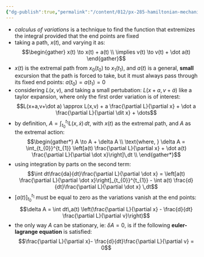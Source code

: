 ```yaml
---
{"dg-publish":true,"permalink":"/content/012/px-285-hamiltonian-mechanics-and-fluid-dynamics/c-calculus-of-variations/px-285-c1-the-euler-lagrange-equation/","noteIcon":"1","created":"2024-11-25T10:50:32.000+00:00","updated":"2024-12-09T10:55:41.309+00:00"}
---
```


- *calculus of variations* is a technique to find the function that extremizes the integral provided that the end points are fixed
- taking a path, $x(t)$, and varying it as: 
$$\begin{gather}
	x(t) \to x(t) + a(t) \\
	\implies v(t) \to v(t) + \dot a(t)
\end{gather}$$
- $x(t)$ is the extremal path from $x_{0}(t_{0})$ to $x_{1}(t_{1})$, and $a(t)$ is a general, **small** excursion that the path is forced to take, but it must always pass through its fixed end points: $a(t_{0}) = a(t_{1}) = 0$
- considering $L(x,v)$, and taking a small pertubation: $L(x+a,v+\dot a)$ like a taylor expansion, where only the first order variation is of interest: 
$$L(x+a,v+\dot a) \approx L(x,v) + a \frac{\partial L}{\partial x} + \dot a \frac{\partial L}{\partial \dit x} + \dots$$
- by definition, $A = \int_{t_{0}}^{t_{1}} L(x,\dot x)\,dt$, with $x(t)$ as the extremal path, and $A$ as the extremal action: 
$$\begin{gather*}
	A \to A + \delta A \\
	\text{where, } \delta A = \int_{t_{0}}^{t_{1}} \left[a(t) \frac{\partial L}{\partial x} + \dot a(t) \frac{\partial L}{\partial \dot x}\right]\,dt \\
\end{gather*}$$
- using integration by parts on the second term: 
$$\int dt\frac{da}{dt}\frac{\partial L}{\partial \dot x} = \left[a(t) \frac{\partial L}{\partial \dot x}\right]_{t_{0}}^{t_{1}} - \int a(t) \frac{d}{dt}\frac{\partial L}{\partial \dot x} \,dt$$
- $[a(t)]_{t_{0}}^{t_{1}}$ must be equal to zero as the variations vanish at the end points: 
$$\delta A = \int dt\,a(t) \left(\frac{\partial L}{\partial x} - \frac{d}{dt} \frac{\partial L}{\partial v}\right)$$
- the only way $A$ can be stationary, ie: $\delta A =0$, is if the following **euler-lagrange equation** is satisfied: 
$$\frac{\partial L}{\partial x}- \frac{d}{dt}\frac{\partial L}{\partial v} = 0$$
